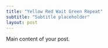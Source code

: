 ```yaml
---
title: "Yellow Red Wait Green Repeat"
subtitle: "Subtitle placeholder"
layout: post
---
```


Main content of your post.

